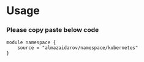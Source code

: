# Usage 

### Please copy paste below code
```
module namespace {
    source = "almazaidarov/namespace/kubernetes"
}
```
